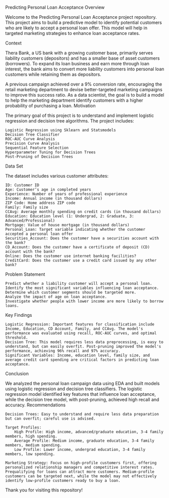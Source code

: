 Predicting Personal Loan Acceptance
Overview

Welcome to the Predicting Personal Loan Acceptance project repository. This project aims to build a predictive model to identify potential customers who are likely to accept a personal loan offer. This model will help in targeted marketing strategies to enhance loan acceptance rates.

Context

Thera Bank, a US bank with a growing customer base, primarily serves liability customers (depositors) and has a smaller base of asset customers (borrowers). To expand its loan business and earn more through loan interest, the bank aims to convert more liability customers into personal loan customers while retaining them as depositors.

A previous campaign achieved over a 9% conversion rate, encouraging the retail marketing department to devise better-targeted marketing campaigns to improve this success ratio. As a data scientist, the goal is to build a model to help the marketing department identify customers with a higher probability of purchasing a loan.
Motivation

The primary goal of this project is to understand and implement logistic regression and decision tree algorithms. The project includes:

    Logistic Regression using Sklearn and Statsmodels
    Decision Tree Classifier
    ROC-AUC Curve Analysis
    Precision Curve Analysis
    Sequential Feature Selection
    Hyperparameter Tuning for Decision Trees
    Post-Pruning of Decision Trees

Data Set

The dataset includes various customer attributes:

    ID: Customer ID
    Age: Customer’s age in completed years
    Experience: Number of years of professional experience
    Income: Annual income (in thousand dollars)
    ZIP Code: Home address ZIP code
    Family: Family size
    CCAvg: Average monthly spending on credit cards (in thousand dollars)
    Education: Education level (1: Undergrad, 2: Graduate, 3: Advanced/Professional)
    Mortgage: Value of house mortgage (in thousand dollars)
    Personal_Loan: Target variable indicating whether the customer accepted a personal loan offer
    Securities_Account: Does the customer have a securities account with the bank?
    CD_Account: Does the customer have a certificate of deposit (CD) account with the bank?
    Online: Does the customer use internet banking facilities?
    CreditCard: Does the customer use a credit card issued by any other bank?

Problem Statement

    Predict whether a liability customer will accept a personal loan.
    Identify the most significant variables influencing loan acceptance.
    Determine which customer segments should be targeted more.
    Analyze the impact of age on loan acceptance.
    Investigate whether people with lower income are more likely to borrow loans.

Key Findings

    Logistic Regression: Important features for classification include Income, Education, CD Account, Family, and CCAvg. The model's performance was evaluated using recall, ROC-AUC curves, and optimal threshold.
    Decision Tree: This model requires less data preprocessing, is easy to understand, but can easily overfit. Post-pruning improved the model's performance, achieving 96% recall and 97% accuracy.
    Significant Variables: Income, education level, family size, and average credit card spending are critical factors in predicting loan acceptance.

Conclusion

We analyzed the personal loan campaign data using EDA and built models using logistic regression and decision tree classifiers. The logistic regression model identified key features that influence loan acceptance, while the decision tree model, with post-pruning, achieved high recall and accuracy.
Recommendations

    Decision Trees: Easy to understand and require less data preparation but can overfit; careful use is advised.

    Target Profiles:
        High Profile: High income, advanced/graduate education, 3-4 family members, high spending.
        Average Profile: Medium income, graduate education, 3-4 family members, medium spending.
        Low Profile: Lower income, undergrad education, 3-4 family members, low spending.

    Marketing Strategy: Focus on high-profile customers first, offering personalized relationship managers and competitive interest rates. Prequalifying for loans can attract more customers. Medium-profile customers can be targeted next, while the model may not effectively identify low-profile customers ready to buy a loan.

Thank you for visiting this repository!
